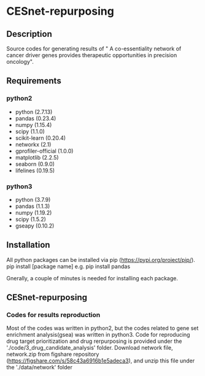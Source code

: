 # CESnet-repurposing
## Description
Source codes for generating results of "	A co-essentiality network of cancer driver genes provides therapeutic opportunities in precision oncology".


## Requirements
### python2
- python (2.7.13)
- pandas (0.23.4)
- numpy (1.15.4)
- scipy (1.1.0)
- scikit-learn (0.20.4)
- networkx (2.1)
- gprofiler-official (1.0.0)
- matplotlib (2.2.5)
- seaborn (0.9.0)
- lifelines (0.19.5)

### python3
- python (3.7.9)
- pandas (1.1.3)
- numpy (1.19.2)
- scipy (1.5.2)
- gseapy (0.10.2)

## Installation
All python packages can be installed via pip (https://pypi.org/project/pip/).
pip install [package name]
e.g. pip install pandas

Gnerally, a couple of minutes is needed for installing each package.

## CESnet-repurposing
### Codes for results reproduction
Most of the codes was written in python2, but the codes related to gene set enrichment analysis(gsea) was written in python3.
Code for reproducing drug target prioritization and drug rerpurposing is provided under the './code/3_drug_candidate_analysis' folder.
Download network file, network.zip from figshare repository (https://figshare.com/s/58c43a6916b1e5adeca3), and unzip this file under the './data/network' folder 
